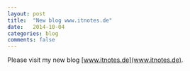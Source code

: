 ```yaml
---
layout: post
title:  "New blog www.itnotes.de"
date:   2014-10-04
categories: blog
comments: false
---
```


Please visit my new blog [www.itnotes.de](www.itnotes.de).